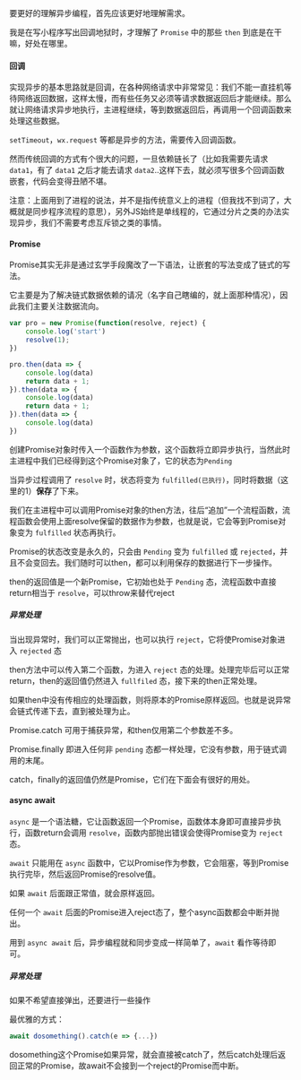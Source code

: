 要更好的理解异步编程，首先应该更好地理解需求。

我是在写小程序写出回调地狱时，才理解了 `Promise` 中的那些 `then` 到底是在干嘛，好处在哪里。



#### 回调

实现异步的基本思路就是回调，在各种网络请求中非常常见：我们不能一直挂机等待网络返回数据，这样太慢，而有些任务又必须等请求数据返回后才能继续。那么就让网络请求异步地执行，主进程继续，等到数据返回后，再调用一个回调函数来处理这些数据。

`setTimeout`，`wx.request` 等都是异步的方法，需要传入回调函数。

然而传统回调的方式有个很大的问题，一旦依赖链长了（比如我需要先请求 `data1`，有了 `data1` 之后才能去请求 `data2`..这样下去，就必须写很多个回调函数嵌套，代码会变得丑陋不堪。

注意：上面用到了进程的说法，并不是指传统意义上的进程（但我找不到词了，大概就是同步程序流程的意思），另外JS始终是单线程的，它通过分片之类的办法实现异步，我们不需要考虑互斥锁之类的事情。



#### Promise

Promise其实无非是通过玄学手段魔改了一下语法，让嵌套的写法变成了链式的写法。

它主要是为了解决链式数据依赖的请况（名字自己瞎编的，就上面那种情况），因此我们主要关注数据流向。

```js
var pro = new Promise(function(resolve, reject) {
    console.log('start')
    resolve(1);
})

pro.then(data => {
    console.log(data)
    return data + 1;
}).then(data => {
    console.log(data)
    return data + 1;
}).then(data => {
    console.log(data)
})
```

创建Promise对象时传入一个函数作为参数，这个函数将立即异步执行，当然此时主进程中我们已经得到这个Promise对象了，它的状态为`Pending`

当异步过程调用了 `resolve` 时，状态将变为 `fulfilled(已执行)`，同时将数据（这里的1）**保存**了下来。

我们在主进程中可以调用Promise对象的then方法，往后“追加”一个流程函数，流程函数会使用上面resolve保留的数据作为参数，也就是说，它会等到Promise对象变为 `fulfilled` 状态再执行。

Promise的状态改变是永久的，只会由 `Pending` 变为 `fulfilled` 或 `rejected`，并且不会变回去。我们随时可以then，都可以利用保存的数据进行下一步操作。

then的返回值是一个新Promise，它初始也处于 `Pending` 态，流程函数中直接return相当于 `resolve`，可以throw来替代reject



##### 异常处理

当出现异常时，我们可以正常抛出，也可以执行 `reject`，它将使Promise对象进入 `rejected` 态

then方法中可以传入第二个函数，为进入 `reject` 态的处理。处理完毕后可以正常return，then的返回值仍然进入 `fullfiled` 态，接下来的then正常处理。

如果then中没有传相应的处理函数，则将原本的Promise原样返回。也就是说异常会链式传递下去，直到被处理为止。

Promise.catch 可用于捕获异常，和then仅用第二个参数差不多。

Promise.finally 即进入任何非 `pending` 态都一样处理，它没有参数，用于链式调用的末尾。

catch，finally的返回值仍然是Promise，它们在下面会有很好的用处。



#### async await

`async` 是一个语法糖，它让函数返回一个Promise，函数体本身即可直接异步执行，函数return会调用 `resolve`，函数内部抛出错误会使得Promise变为 `reject` 态。

`await` 只能用在 `async` 函数中，它以Promise作为参数，它会阻塞，等到Promise执行完毕，然后返回Promise的resolve值。

如果 `await` 后面跟正常值，就会原样返回。

任何一个 `await` 后面的Promise进入reject态了，整个async函数都会中断并抛出。

用到 `async await` 后，异步编程就和同步变成一样简单了，`await` 看作等待即可。

##### 异常处理

如果不希望直接弹出，还要进行一些操作

最优雅的方式：

```js
await dosomething().catch(e => {...})
```

dosomething这个Promise如果异常，就会直接被catch了，然后catch处理后返回正常的Promise，故await不会接到一个reject的Promise而中断。
